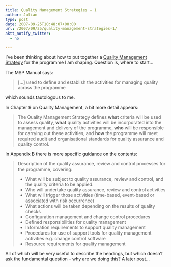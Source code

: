 ```yaml
---
title: Quality Management Strategies – 1
author: Julian
type: post
date: 2007-09-25T10:48:07+00:00
url: /2007/09/25/quality-management-strategies-1/
aktt_notify_twitter:
  - no

---
```

I’ve been thinking about how to put together a [Quality Management Strategy][1] for the programme I am shaping. Question is, where to start…

The MSP Manual says:

> […] used to define and establish the activities for managing quality across the programme

<p dir="ltr">
  which sounds tautologous to me.
</p>

<p dir="ltr">
  In Chapter 9 on Quality Management, a bit more detail appears:
</p>

> <p dir="ltr">
>   The Quality Management Strategy defines <strong>what</strong> criteria will be used to assess quality, <strong>what</strong> quality activities will be incorporated into the management and delivery of the programme, <strong>who</strong> will be responsible for carrying out these activities, and <strong>how</strong> the programme will meet required audit and organisational standards for quality assurance and quality control.
> </p>

<p style="margin-right: 0px;" dir="ltr">
  In Appendix B there is more specific guidance on the contents:
</p>

> <p style="margin-right: 0px;" dir="ltr">
>   Description of the quality assurance, review and control processes for the programme, covering:
> </p>
> 
> <ul dir="ltr">
>   <li>
>     <div style="margin-right: 0px;">
>       What will be subject to quality assurance, review and control, and the quality criteria to be applied.
>     </div>
>   </li>
>   
>   <li>
>     <div style="margin-right: 0px;">
>       Who will undertake quality assurance, review and control activities
>     </div>
>   </li>
>   
>   <li>
>     <div style="margin-right: 0px;">
>       What will trigger those activities (time-based, event-based or associated with risk occurrence)
>     </div>
>   </li>
>   
>   <li>
>     <div style="margin-right: 0px;">
>       What actions will be taken depending on the results of quality checks
>     </div>
>   </li>
>   
>   <li>
>     <div style="margin-right: 0px;">
>       Configuration management and change control procedures
>     </div>
>   </li>
>   
>   <li>
>     <div style="margin-right: 0px;">
>       Defined responsibilities for quality management
>     </div>
>   </li>
>   
>   <li>
>     <div style="margin-right: 0px;">
>       Information requirements to support quality management
>     </div>
>   </li>
>   
>   <li>
>     <div style="margin-right: 0px;">
>       Procedures for use of support tools for quality management activities e.g. change control software
>     </div>
>   </li>
>   
>   <li>
>     <div style="margin-right: 0px;">
>       Resource requirements for quality management
>     </div>
>   </li>
> </ul>

<p style="margin-right: 0px;">
  All of which will be very useful to describe the headings, but which doesn’t ask the fundamental question – why are we doing this? A later post…
</p>

 [1]: https://synesthesia.co.uk/msp/wiki/QualityManagementStrategy